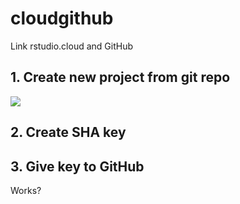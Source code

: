 # cloudgithub
Link rstudio.cloud and GitHub

## 1. Create new project from git repo

![](https://i.imgur.com/E1wcTup.png)

## 2. Create SHA key

## 3. Give key to GitHub

Works?
